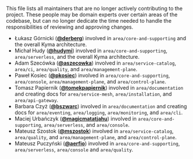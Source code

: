 This file lists all maintainers that are no longer actively contributing to the project. These people may be domain experts over certain areas of the codebase, but can no longer dedicate the time needed to handle the responsibilities of reviewing and approving changes.

- Łukasz Górnicki (**[@derberg](https://github.com/derberg)**) involved in `area/core-and-supporting` and the overall Kyma architecture.
- Michał Hudy (**[@hudymi](https://github.com/hudymi)**) involved in `area/core-and-supporting`, `area/serverless`, and the overall Kyma architecture.
- Adam Szecówka (**[@aszecowka](https://github.com/aszecowka)**) involved in `area/service-catalog`, `area/ci`, `area/quality`, and `area/management-plane`.
- Paweł Kosiec (**[@pkosiec](https://github.com/pkosiec)**) involved in `area/core-and-supporting`, `area/console`, `area/management-plane`, and `area/control-plane`.
- Tomasz Papiernik (**[@tomekpapiernik](https://github.com/tomekpapiernik)**) involved in `area/documentation` and creating docs for `area/service-mesh`, `area/installation`, and `area/api-gateway`.
- Barbara Czyż (**[@bszwarc](https://github.com/bszwarc)**) involved in `area/documentation` and creating docs for `area/eventing`, `area/logging`, `area/monitoring`, and `area/cli`.
- Maciej Urbańczyk (**[@magicmatatjahu](https://github.com/magicmatatjahu)**) involved in `area/core-and-supporting`, `area/serverless`, and `area/console`.
- Mateusz Szostok (**[@mszostok](https://github.com/mszostok)**) involved in `area/service-catalog`, `area/quality`, and `area/management-plane`, and `area/control-plane`.
- Mateusz Puczyński (**[@aerfio](https://github.com/aerfio)**) involved in `area/core-and-supporting`, `area/serverless`, `area/console` and `area/quality`.
